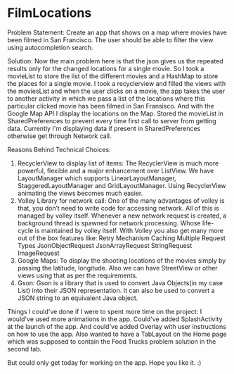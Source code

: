 # FilmLocations
Problem Statement: Create an app that shows on a map where movies have been filmed in San Francisco. The user should be able to filter the view using autocompletion search.

Solution: Now the main problem here is that the json gives us the repeated results only for the changed locations for a single movie. So I took a movieList to store the list of the different movies and a HashMap to store the places for a single movie. I took a recyclerview and filled the views with the moviesList and when the user clicks on a movie, the app takes the user to another activity in which we pass a list of the locations where this particular clicked movie has been filmed in San Fransisco. And with the Google Map API I display the locations on the Map. Stored the movieList in SharedPreferences to prevent every time first call to server from getting data. Currently I'm displaying data if present in SharedPreferences otherwise get through Network call.

Reasons Behind Technical Choices: 

1. RecyclerView to display list of items: The RecyclerView is much more powerful, flexible and a major enhancement over ListView. We have LayoutManager which supports LinearLayoutManager, StaggeredLayoutManager and GridLayoutManager. Using RecyclerView animating the views becomes much easier.  
2. Volley Library for network call: One of the many advantages of volley is that, you don’t need to write code for accessing network. All of this is managed by volley itself. Whenever a new network request is created, a background thread is spawned for network processing. Whose life-cycle is maintained by volley itself. With Volley you also get many more out of the box features like:
    Retry Mechanism
    Caching
    Multiple Request Types
        JsonObjectRequest
        JsonArrayRequest
        StringRequest
        ImageRequest
3. Google Maps: To display the shooting locations of the movies simply by passing the latitude, longitude. Also we can have StreetView or other views using that as per the requirements.
4. Gson: Gson is a library that is used to convert Java Objects(in my case List<Movie>) into their JSON representation. It can also be used to convert a JSON string to an equivalent Java object.

Things I could've done if I were to spent more time on the project: I would've used more animations in the app. Could've added SplashActivity at the launch of the app. And could've added Overlay with user instructions on how to use the app. 
Also wanted to have a TabLayout on the Home page which was supposed to contain the Food Trucks problem solution in the second tab.

But could only get today for working on the app. Hope you like it. :)
